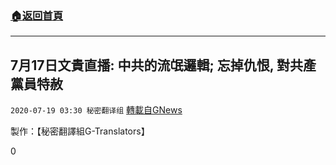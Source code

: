 ###  [:house:返回首頁](https://github.com/ourhimalayas/txt)
---

## 7月17日文貴直播: 中共的流氓邏輯; 忘掉仇恨, 對共產黨員特赦
`2020-07-19 03:30 秘密翻译组` [轉載自GNews](https://gnews.org/zh-hant/269408/)

製作：【秘密翻譯組G-Translators】

0
